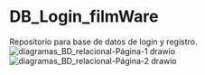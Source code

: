 # DB_Login_filmWare
Repositorio para base de datos de login y registro.
![diagramas_BD_relacional-Página-1 drawio](https://github.com/user-attachments/assets/a2734909-0f0d-4942-a458-d2ae41a918fc)
![diagramas_BD_relacional-Página-2 drawio](https://github.com/user-attachments/assets/46e0ee6b-d708-4928-b633-1955ff8eab65)
